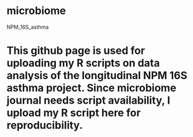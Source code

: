 # microbiome
NPM_16S_asthma
# This github page is used for uploading my R scripts on data analysis of the longitudinal NPM 16S asthma project. Since microbiome journal needs script availability, I upload my R script here for reproducibility.
